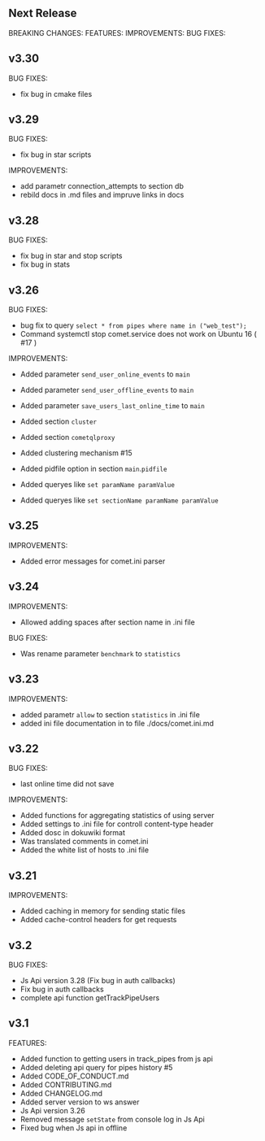 ## Next Release

BREAKING CHANGES:
FEATURES:
IMPROVEMENTS:
BUG FIXES:

## v3.30

BUG FIXES:

 * fix bug in cmake files
  
## v3.29

BUG FIXES:

 * fix bug in star scripts

IMPROVEMENTS:

 * add parametr connection_attempts to section db
 * rebild docs in .md files and impruve links in docs
 

## v3.28

BUG FIXES:

 * fix bug in star and stop scripts
 * fix bug in stats
 

## v3.26

BUG FIXES:

 * bug fix to query `select * from pipes where name in ("web_test");`
 * Command systemctl stop comet.service does not work on Ubuntu 16 ( #17 )

IMPROVEMENTS:

* Added parameter `send_user_online_events` to `main`
* Added parameter `send_user_offline_events` to `main`
* Added parameter `save_users_last_online_time` to `main`

* Added section `cluster`
* Added section `cometqlproxy`
* Added clustering mechanism #15
* Added pidfile option in section `main`.`pidfile`

* Added queryes like `set paramName paramValue`
* Added queryes like `set sectionName paramName paramValue`

## v3.25

IMPROVEMENTS:

* Added error messages for comet.ini parser

## v3.24

IMPROVEMENTS:

* Allowed adding spaces after section name in .ini file
 
BUG FIXES:

 * Was rename parameter `benchmark` to `statistics`

## v3.23

IMPROVEMENTS:

 * added parametr `allow` to section `statistics` in .ini file
 * added ini file documentation in to file ./docs/comet.ini.md

## v3.22

BUG FIXES:

 * last online time did not save

IMPROVEMENTS:

* Added functions for aggregating statistics of using server
* Added settings to .ini file for controll content-type header
* Added dosc in dokuwiki format
* Was translated comments in comet.ini
* Added the white list of hosts to .ini file

## v3.21

IMPROVEMENTS:

* Added caching in memory for sending static files
* Added cache-control headers for get requests

## v3.2

BUG FIXES:
 * Js Api version 3.28 (Fix bug in auth callbacks)
 * Fix bug in auth callbacks
 * complete api function getTrackPipeUsers

## v3.1

FEATURES:

 * Added function to getting users in track_pipes from js api
 * Added deleting api query for pipes history #5
 * Added CODE_OF_CONDUCT.md
 * Added CONTRIBUTING.md
 * Added CHANGELOG.md
 * Added server version to ws answer
 * Js Api version 3.26
 * Removed message `setState` from console log in Js Api
 * Fixed bug when Js api in offline
